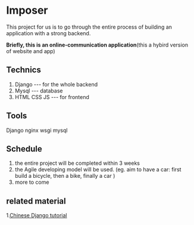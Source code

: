 # Imposer
This project for us is to go through the entire process of building an application with a strong backend.

**Briefly, this is an online-communication application**(this a hybird version of website and app)

## Technics
1. Django --- for the whole backend 
2. Mysql --- database
3. HTML CSS JS --- for frontend

## Tools
Django nginx wsgi mysql

## Schedule
1. the entire project will be completed within 3 weeks
2. the Agile developing model will be used.
(eg. aim to have a car: first build a bicycle, then a bike, finally a car  )
3. more to come

## related material 
1.[Chinese Django tutorial](https://code.ziqiangxuetang.com/django/django-install.html)
